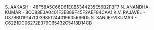S. AAKASH         - 48F58A5C66D61E0B5344235E56B2FBF7
N. ANANDHA KUMAR  - 8CC88E3A0401F3E889F45F2AEF84CAA1
K.V. RAJAVEL      - D37BBD19147C039851244019605666D5
S. SANJEEVIKUMAR  - C62B1DC06272E379C65432C5418D14CB
